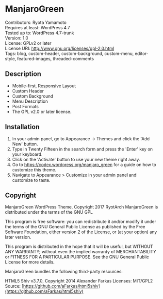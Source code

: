 # ManjaroGreen
Contributors: Ryota Yamamoto  
Requires at least: WordPress 4.7  
Tested up to: WordPress 4.7-trunk  
Version: 1.0  
License: GPLv2 or later  
License URI: http://www.gnu.org/licenses/gpl-2.0.html  
Tags: blog, custom-header, custom-background, custom-menu, editor-style, featured-images, threaded-comments

## Description
* Mobile-first, Responsive Layout
* Custom Header
* Custom Background
* Menu Description
* Post Formats
* The GPL v2.0 or later license.

## Installation
1. In your admin panel, go to Appearance -> Themes and click the 'Add New' button.
2. Type in Twenty Fifteen in the search form and press the 'Enter' key on your keyboard.
3. Click on the 'Activate' button to use your new theme right away.
4. Go to https://codex.wordpress.org/manjaro_green for a guide on how to customize this theme.
5. Navigate to Appearance > Customize in your admin panel and customize to taste.

## Copyright
ManjaroGreen WordPress Theme, Copyright 2017 RyotArch
ManjaroGreen is distributed under the terms of the GNU GPL

This program is free software: you can redistribute it and/or modify
it under the terms of the GNU General Public License as published by
the Free Software Foundation, either version 2 of the License, or
(at your option) any later version.

This program is distributed in the hope that it will be useful,
but WITHOUT ANY WARRANTY; without even the implied warranty of
MERCHANTABILITY or FITNESS FOR A PARTICULAR PURPOSE. See the
GNU General Public License for more details.

ManjaroGreen  bundles the following third-party resources:

HTML5 Shiv v3.7.0, Copyright 2014 Alexander Farkas
Licenses: MIT/GPL2
Source: [https://github.com/aFarkas/html5shiv](https://github.com/aFarkas/html5shiv)
